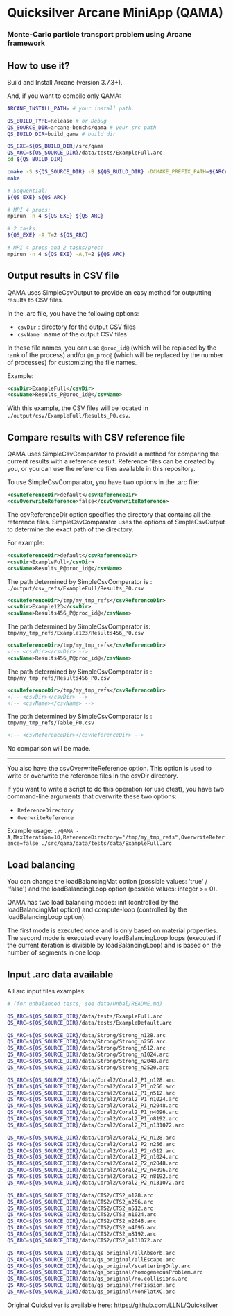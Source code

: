 # Quicksilver Arcane MiniApp (QAMA)
### Monte-Carlo particle transport problem using Arcane framework

## How to use it?

Build and Install Arcane (version 3.7.3+).

And, if you want to compile only QAMA:

```sh
ARCANE_INSTALL_PATH= # your install path.

QS_BUILD_TYPE=Release # or Debug
QS_SOURCE_DIR=arcane-benchs/qama # your src path
QS_BUILD_DIR=build_qama # build dir

QS_EXE=${QS_BUILD_DIR}/src/qama
QS_ARC=${QS_SOURCE_DIR}/data/tests/ExampleFull.arc
cd ${QS_BUILD_DIR}

cmake -S ${QS_SOURCE_DIR} -B ${QS_BUILD_DIR} -DCMAKE_PREFIX_PATH=${ARCANE_INSTALL_PATH} -DCMAKE_BUILD_TYPE=${QS_BUILD_TYPE}
make

# Sequential:
${QS_EXE} ${QS_ARC}

# MPI 4 procs:
mpirun -n 4 ${QS_EXE} ${QS_ARC}

# 2 tasks:
${QS_EXE} -A,T=2 ${QS_ARC}

# MPI 4 procs and 2 tasks/proc:
mpirun -n 4 ${QS_EXE} -A,T=2 ${QS_ARC}
```

## Output results in CSV file

QAMA uses SimpleCsvOutput to provide an easy method for outputting results
to CSV files.

In the .arc file, you have the following options:
- `csvDir`  : directory for the output CSV files
- `csvName` : name of the output CSV files

In these file names, you can use `@proc_id@` (which will be replaced by the rank of the process) and/or `@n_proc@` (which will be replaced by the number of processes) for customizing the file names.

Example:
```xml
<csvDir>ExampleFull</csvDir>
<csvName>Results_P@proc_id@</csvName>
```
With this example, the CSV files will be located in `./output/csv/ExampleFull/Results_P0.csv`.


## Compare results with CSV reference file

QAMA uses SimpleCsvComparator to provide a method for comparing the current
results with a reference result. Reference files can be created by you,
or you can use the reference files available in this repository.

To use SimpleCsvComparator, you have two options in the .arc file:
```xml
<csvReferenceDir>default</csvReferenceDir>
<csvOverwriteReference>false</csvOverwriteReference>
```
The csvReferenceDir option specifies the directory that contains all the reference files.
SimpleCsvComparator uses the options of SimpleCsvOutput to determine the exact path of the directory.

For example:
```xml
<csvReferenceDir>default</csvReferenceDir>
<csvDir>ExampleFull</csvDir>
<csvName>Results_P@proc_id@</csvName>
```
The path determined by SimpleCsvComparator is :
`./output/csv_refs/ExampleFull/Results_P0.csv`

```xml
<csvReferenceDir>/tmp/my_tmp_refs</csvReferenceDir>
<csvDir>Example123</csvDir>
<csvName>Results456_P@proc_id@</csvName>
```
The path determined by SimpleCsvComparator is:
`tmp/my_tmp_refs/Example123/Results456_P0.csv`

```xml
<csvReferenceDir>/tmp/my_tmp_refs</csvReferenceDir>
<!-- <csvDir></csvDir> -->
<csvName>Results456_P@proc_id@</csvName>
```
The path determined by SimpleCsvComparator is :
`tmp/my_tmp_refs/Results456_P0.csv`

```xml
<csvReferenceDir>/tmp/my_tmp_refs</csvReferenceDir>
<!-- <csvDir></csvDir> -->
<!-- <csvName></csvName> -->
```
The path determined by SimpleCsvComparator is :
`tmp/my_tmp_refs/Table_P0.csv`

```xml
<!-- <csvReferenceDir></csvReferenceDir> -->
```
No comparison will be made.

___

You also have the csvOverwriteReference option. This option is used to write
or overwrite the reference files in the csvDir directory.

If you want to write a script to do this operation (or use ctest),
you have two command-line arguments that overwrite these two options:
- `ReferenceDirectory`
- `OverwriteReference`

Example usage:
`./QAMA -A,MaxIteration=10,ReferenceDirectory="/tmp/my_tmp_refs",OverwriteReference=false ./src/qama/data/tests/data/ExampleFull.arc`


## Load balancing

You can change the loadBalancingMat option (possible values: 'true' / 'false')
and the loadBalancingLoop option (possible values: integer >= 0).

QAMA has two load balancing modes: init (controlled by the loadBalancingMat option)
and compute-loop (controlled by the loadBalancingLoop option).

The first mode is executed once and is only based on material properties.
The second mode is executed every loadBalancingLoop loops (executed if the current
iteration is divisible by loadBalancingLoop) and is based on the number of segments in one loop.


## Input .arc data available

All arc input files examples:

```sh
# (for unbalanced tests, see data/Unbal/README.md)

QS_ARC=${QS_SOURCE_DIR}/data/tests/ExampleFull.arc
QS_ARC=${QS_SOURCE_DIR}/data/tests/ExampleDefault.arc

QS_ARC=${QS_SOURCE_DIR}/data/Strong/Strong_n128.arc
QS_ARC=${QS_SOURCE_DIR}/data/Strong/Strong_n256.arc
QS_ARC=${QS_SOURCE_DIR}/data/Strong/Strong_n512.arc
QS_ARC=${QS_SOURCE_DIR}/data/Strong/Strong_n1024.arc
QS_ARC=${QS_SOURCE_DIR}/data/Strong/Strong_n2048.arc
QS_ARC=${QS_SOURCE_DIR}/data/Strong/Strong_n2520.arc

QS_ARC=${QS_SOURCE_DIR}/data/Coral2/Coral2_P1_n128.arc
QS_ARC=${QS_SOURCE_DIR}/data/Coral2/Coral2_P1_n256.arc
QS_ARC=${QS_SOURCE_DIR}/data/Coral2/Coral2_P1_n512.arc
QS_ARC=${QS_SOURCE_DIR}/data/Coral2/Coral2_P1_n1024.arc
QS_ARC=${QS_SOURCE_DIR}/data/Coral2/Coral2_P1_n2048.arc
QS_ARC=${QS_SOURCE_DIR}/data/Coral2/Coral2_P1_n4096.arc
QS_ARC=${QS_SOURCE_DIR}/data/Coral2/Coral2_P1_n8192.arc
QS_ARC=${QS_SOURCE_DIR}/data/Coral2/Coral2_P1_n131072.arc

QS_ARC=${QS_SOURCE_DIR}/data/Coral2/Coral2_P2_n128.arc
QS_ARC=${QS_SOURCE_DIR}/data/Coral2/Coral2_P2_n256.arc
QS_ARC=${QS_SOURCE_DIR}/data/Coral2/Coral2_P2_n512.arc
QS_ARC=${QS_SOURCE_DIR}/data/Coral2/Coral2_P2_n1024.arc
QS_ARC=${QS_SOURCE_DIR}/data/Coral2/Coral2_P2_n2048.arc
QS_ARC=${QS_SOURCE_DIR}/data/Coral2/Coral2_P2_n4096.arc
QS_ARC=${QS_SOURCE_DIR}/data/Coral2/Coral2_P2_n8192.arc
QS_ARC=${QS_SOURCE_DIR}/data/Coral2/Coral2_P2_n131072.arc

QS_ARC=${QS_SOURCE_DIR}/data/CTS2/CTS2_n128.arc
QS_ARC=${QS_SOURCE_DIR}/data/CTS2/CTS2_n256.arc
QS_ARC=${QS_SOURCE_DIR}/data/CTS2/CTS2_n512.arc
QS_ARC=${QS_SOURCE_DIR}/data/CTS2/CTS2_n1024.arc
QS_ARC=${QS_SOURCE_DIR}/data/CTS2/CTS2_n2048.arc
QS_ARC=${QS_SOURCE_DIR}/data/CTS2/CTS2_n4096.arc
QS_ARC=${QS_SOURCE_DIR}/data/CTS2/CTS2_n8192.arc
QS_ARC=${QS_SOURCE_DIR}/data/CTS2/CTS2_n131072.arc

QS_ARC=${QS_SOURCE_DIR}/data/qs_original/allAbsorb.arc
QS_ARC=${QS_SOURCE_DIR}/data/qs_original/allEscape.arc
QS_ARC=${QS_SOURCE_DIR}/data/qs_original/scatteringOnly.arc
QS_ARC=${QS_SOURCE_DIR}/data/qs_original/homogeneousProblem.arc
QS_ARC=${QS_SOURCE_DIR}/data/qs_original/no.collisions.arc
QS_ARC=${QS_SOURCE_DIR}/data/qs_original/noFission.arc
QS_ARC=${QS_SOURCE_DIR}/data/qs_original/NonFlatXC.arc
```

Original Quicksilver is available here: https://github.com/LLNL/Quicksilver